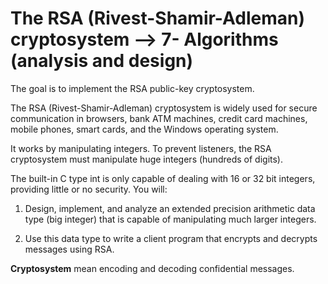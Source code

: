 # The RSA (Rivest-Shamir-Adleman) cryptosystem --> 7-	Algorithms (analysis and design)

The goal is to implement the RSA public-key cryptosystem.

The RSA (Rivest-Shamir-Adleman) cryptosystem is widely used for secure communication in browsers, bank ATM machines, credit card machines, mobile phones, smart cards, and the Windows operating system.

It works by manipulating integers. To prevent listeners, the RSA cryptosystem must manipulate huge integers (hundreds of digits).

The built-in C type int is only capable of dealing with 16 or 32 bit integers, providing little or no security. You will:
   1.	Design, implement, and analyze an extended precision arithmetic data type (big integer) that is capable of manipulating much larger integers. 
   
   3.	Use this data type to write a client program that encrypts and decrypts messages using RSA.
   
**Cryptosystem** mean encoding and decoding confidential messages.
